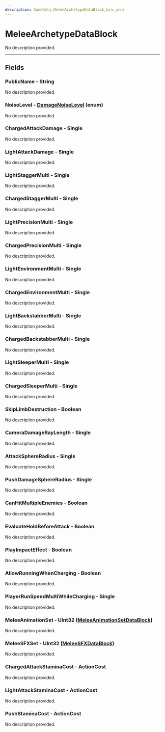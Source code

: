 ```yaml
---
description: GameData_MeleeArchetypeDataBlock_bin.json
---
```


# MeleeArchetypeDataBlock

No description provided.

***

## Fields

### PublicName - String

No description provided.

### NoiseLevel - [DamageNoiseLevel](../../enum-types.md#damagenoiselevel) (enum)

No description provided.

### ChargedAttackDamage - Single

No description provided.

### LightAttackDamage - Single

No description provided.

### LightStaggerMulti - Single

No description provided.

### ChargedStaggerMulti - Single

No description provided.

### LightPrecisionMulti - Single

No description provided.

### ChargedPrecisionMulti - Single

No description provided.

### LightEnvironmentMulti - Single

No description provided.

### ChargedEnvironmentMulti - Single

No description provided.

### LightBackstabberMulti - Single

No description provided.

### ChargedBackstabberMulti - Single

No description provided.

### LightSleeperMulti - Single

No description provided.

### ChargedSleeperMulti - Single

No description provided.

### SkipLimbDestruction - Boolean

No description provided.

### CameraDamageRayLength - Single

No description provided.

### AttackSphereRadius - Single

No description provided.

### PushDamageSphereRadius - Single

No description provided.

### CanHitMultipleEnemies - Boolean

No description provided.

### EvaluateHoldBeforeAttack - Boolean

No description provided.

### PlayImpactEffect - Boolean

No description provided.

### AllowRunningWhenCharging - Boolean

No description provided.

### PlayerRunSpeedMultiWhileCharging - Single

No description provided.

### MeleeAnimationSet - UInt32 ([MeleeAnimationSetDataBlock](../main/meleeanimationset.md))

No description provided.

### MeleeSFXSet - UInt32 ([MeleeSFXDataBlock](../rarely-edited/meleesfx.md))

No description provided.

### ChargedAttackStaminaCost - ActionCost

No description provided.

### LightAttackStaminaCost - ActionCost

No description provided.

### PushStaminaCost - ActionCost

No description provided.
